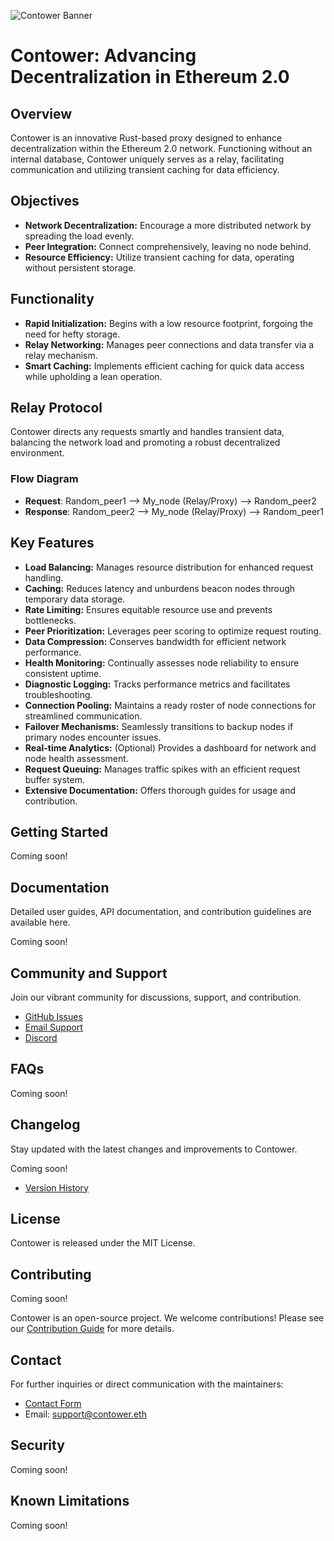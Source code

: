![Contower Banner](assets/contower_banner.png)

# Contower: Advancing Decentralization in Ethereum 2.0

## Overview

Contower is an innovative Rust-based proxy designed to enhance decentralization within the Ethereum 2.0 network. Functioning without an internal database, Contower uniquely serves as a relay, facilitating communication and utilizing transient caching for data efficiency.

## Objectives

- **Network Decentralization:** Encourage a more distributed network by spreading the load evenly.
- **Peer Integration:** Connect comprehensively, leaving no node behind.
- **Resource Efficiency:** Utilize transient caching for data, operating without persistent storage.

## Functionality

- **Rapid Initialization:** Begins with a low resource footprint, forgoing the need for hefty storage.
- **Relay Networking:** Manages peer connections and data transfer via a relay mechanism.
- **Smart Caching:** Implements efficient caching for quick data access while upholding a lean operation.

## Relay Protocol

Contower directs any requests smartly and handles transient data, balancing the network load and promoting a robust decentralized environment.

### Flow Diagram

- **Request**: Random_peer1 --> My_node (Relay/Proxy) --> Random_peer2
- **Response**: Random_peer2 --> My_node (Relay/Proxy) --> Random_peer1

## Key Features

- **Load Balancing:** Manages resource distribution for enhanced request handling.
- **Caching:** Reduces latency and unburdens beacon nodes through temporary data storage.
- **Rate Limiting:** Ensures equitable resource use and prevents bottlenecks.
- **Peer Prioritization:** Leverages peer scoring to optimize request routing.
- **Data Compression:** Conserves bandwidth for efficient network performance.
- **Health Monitoring:** Continually assesses node reliability to ensure consistent uptime.
- **Diagnostic Logging:** Tracks performance metrics and facilitates troubleshooting.
- **Connection Pooling:** Maintains a ready roster of node connections for streamlined communication.
- **Failover Mechanisms:** Seamlessly transitions to backup nodes if primary nodes encounter issues.
- **Real-time Analytics:** (Optional) Provides a dashboard for network and node health assessment.
- **Request Queuing:** Manages traffic spikes with an efficient request buffer system.
- **Extensive Documentation:** Offers thorough guides for usage and contribution.

## Getting Started

Coming soon!

## Documentation

Detailed user guides, API documentation, and contribution guidelines are available here.

Coming soon!

## Community and Support

Join our vibrant community for discussions, support, and contribution.

- [GitHub Issues](https://github.com/SanderLoman/rust-p2p/issues)
- [Email Support](mailto:support@contower.eth)
- [Discord](https://discord.gg/Q5RQEyZ4)

## FAQs

Coming soon!

## Changelog

Stay updated with the latest changes and improvements to Contower.

Coming soon!
- [Version History](#)

## License

Contower is released under the MIT License.

## Contributing

Coming soon!

Contower is an open-source project.
We welcome contributions! Please see our [Contribution Guide](#) for more details.

## Contact

For further inquiries or direct communication with the maintainers:

- [Contact Form](#)
- Email: [support@contower.eth](mailto:support@contower.eth)

## Security

Coming soon!

## Known Limitations

Coming soon!
